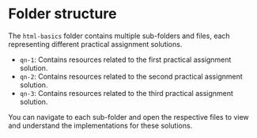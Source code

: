 # Folder structure

The `html-basics` folder contains multiple sub-folders and files, each representing different practical assignment solutions.

- `qn-1`: Contains resources related to the first practical assignment solution.
- `qn-2`: Contains resources related to the second practical assignment solution.
- `qn-3`: Contains resources related to the third practical assignment solution.

You can navigate to each sub-folder and open the respective files to view and understand the implementations for these solutions.
